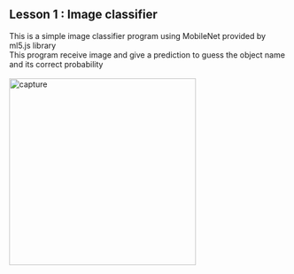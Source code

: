 ## Lesson 1 : Image classifier
This is a simple image classifier program using MobileNet provided by ml5.js library
<br>
This program receive image and give a prediction to guess the object name and its correct probability
<br><br>
<img width="337" alt="capture" src="https://user-images.githubusercontent.com/26543302/49329005-e072b400-f581-11e8-8a7e-7408578cf21f.PNG">
<br>
